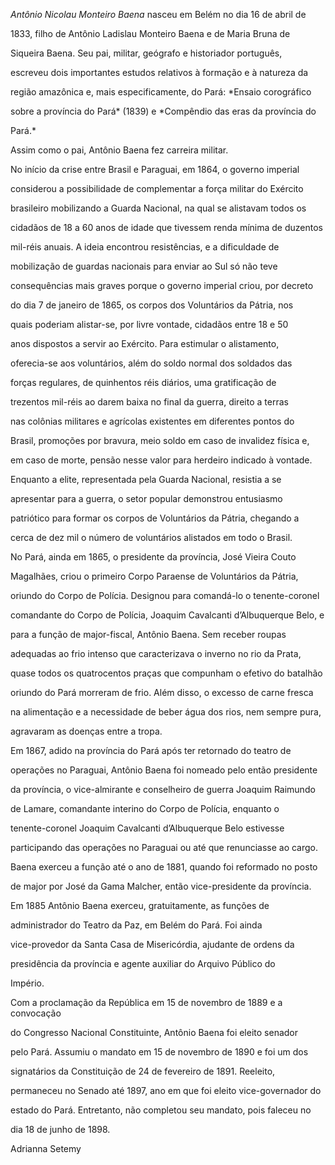 

*Antônio Nicolau Monteiro Baena* nasceu em Belém no dia 16 de abril de

1833, filho de Antônio Ladislau Monteiro Baena e de Maria Bruna de

Siqueira Baena. Seu pai, militar, geógrafo e historiador português,

escreveu dois importantes estudos relativos à formação e à natureza da

região amazônica e, mais especificamente, do Pará: *Ensaio corográfico

sobre a província do Pará* (1839) e *Compêndio das eras da província do

Pará.*



Assim como o pai, Antônio Baena fez carreira militar.



No início da crise entre Brasil e Paraguai, em 1864, o governo imperial

considerou a possibilidade de complementar a força militar do Exército

brasileiro mobilizando a Guarda Nacional, na qual se alistavam todos os

cidadãos de 18 a 60 anos de idade que tivessem renda mínima de duzentos

mil-réis anuais. A ideia encontrou resistências, e a dificuldade de

mobilização de guardas nacionais para enviar ao Sul só não teve

consequências mais graves porque o governo imperial criou, por decreto

do dia 7 de janeiro de 1865, os corpos dos Voluntários da Pátria, nos

quais poderiam alistar-se, por livre vontade, cidadãos entre 18 e 50

anos dispostos a servir ao Exército. Para estimular o alistamento,

oferecia-se aos voluntários, além do soldo normal dos soldados das

forças regulares, de quinhentos réis diários, uma gratificação de

trezentos mil-réis ao darem baixa no final da guerra, direito a terras

nas colônias militares e agrícolas existentes em diferentes pontos do

Brasil, promoções por bravura, meio soldo em caso de invalidez física e,

em caso de morte, pensão nesse valor para herdeiro indicado à vontade.

Enquanto a elite, representada pela Guarda Nacional, resistia a se

apresentar para a guerra, o setor popular demonstrou entusiasmo

patriótico para formar os corpos de Voluntários da Pátria, chegando a

cerca de dez mil o número de voluntários alistados em todo o Brasil.



No Pará, ainda em 1865, o presidente da província, José Vieira Couto

Magalhães, criou o primeiro Corpo Paraense de Voluntários da Pátria,

oriundo do Corpo de Polícia. Designou para comandá-lo o tenente-coronel

comandante do Corpo de Polícia, Joaquim Cavalcanti d’Albuquerque Belo, e

para a função de major-fiscal, Antônio Baena. Sem receber roupas

adequadas ao frio intenso que caracterizava o inverno no rio da Prata,

quase todos os quatrocentos praças que compunham o efetivo do batalhão

oriundo do Pará morreram de frio. Além disso, o excesso de carne fresca

na alimentação e a necessidade de beber água dos rios, nem sempre pura,

agravaram as doenças entre a tropa.



Em 1867, adido na província do Pará após ter retornado do teatro de

operações no Paraguai, Antônio Baena foi nomeado pelo então presidente

da província, o vice-almirante e conselheiro de guerra Joaquim Raimundo

de Lamare, comandante interino do Corpo de Polícia, enquanto o

tenente-coronel Joaquim Cavalcanti d’Albuquerque Belo estivesse

participando das operações no Paraguai ou até que renunciasse ao cargo.

Baena exerceu a função até o ano de 1881, quando foi reformado no posto

de major por José da Gama Malcher, então vice-presidente da província.



Em 1885 Antônio Baena exerceu, gratuitamente, as funções de

administrador do Teatro da Paz, em Belém do Pará. Foi ainda

vice-provedor da Santa Casa de Misericórdia, ajudante de ordens da

presidência da província e agente auxiliar do Arquivo Público do

Império.



Com a proclamação da República em 15 de novembro de 1889 e a convocação

do Congresso Nacional Constituinte, Antônio Baena foi eleito senador

pelo Pará. Assumiu o mandato em 15 de novembro de 1890 e foi um dos

signatários da Constituição de 24 de fevereiro de 1891. Reeleito,

permaneceu no Senado até 1897, ano em que foi eleito vice-governador do

estado do Pará. Entretanto, não completou seu mandato, pois faleceu no

dia 18 de junho de 1898.



Adrianna Setemy




